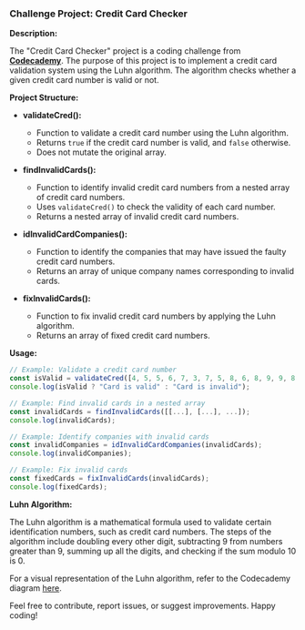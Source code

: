 ### Challenge Project: Credit Card Checker

**Description:**

The "Credit Card Checker" project is a coding challenge from **[Codecademy](https://github.com/Codecademy)**. The purpose of this project is to implement a credit card validation system using the Luhn algorithm. The algorithm checks whether a given credit card number is valid or not.

**Project Structure:**

- **validateCred():**
  - Function to validate a credit card number using the Luhn algorithm.
  - Returns `true` if the credit card number is valid, and `false` otherwise.
  - Does not mutate the original array.

- **findInvalidCards():**
  - Function to identify invalid credit card numbers from a nested array of credit card numbers.
  - Uses `validateCred()` to check the validity of each card number.
  - Returns a nested array of invalid credit card numbers.

- **idInvalidCardCompanies():**
  - Function to identify the companies that may have issued the faulty credit card numbers.
  - Returns an array of unique company names corresponding to invalid cards.

- **fixInvalidCards():**
  - Function to fix invalid credit card numbers by applying the Luhn algorithm.
  - Returns an array of fixed credit card numbers.

**Usage:**

```javascript
// Example: Validate a credit card number
const isValid = validateCred([4, 5, 5, 6, 7, 3, 7, 5, 8, 6, 8, 9, 9, 8, 5, 5]);
console.log(isValid ? "Card is valid" : "Card is invalid");

// Example: Find invalid cards in a nested array
const invalidCards = findInvalidCards([[...], [...], ...]);
console.log(invalidCards);

// Example: Identify companies with invalid cards
const invalidCompanies = idInvalidCardCompanies(invalidCards);
console.log(invalidCompanies);

// Example: Fix invalid cards
const fixedCards = fixInvalidCards(invalidCards);
console.log(fixedCards);
```

**Luhn Algorithm:**

The Luhn algorithm is a mathematical formula used to validate certain identification numbers, such as credit card numbers. The steps of the algorithm include doubling every other digit, subtracting 9 from numbers greater than 9, summing up all the digits, and checking if the sum modulo 10 is 0.

For a visual representation of the Luhn algorithm, refer to the Codecademy diagram [here](https://content.codecademy.com/PRO/independent-practice-projects/credit-card-checker/diagrams/cc%20validator%20diagram%202.svg).

Feel free to contribute, report issues, or suggest improvements. Happy coding!
